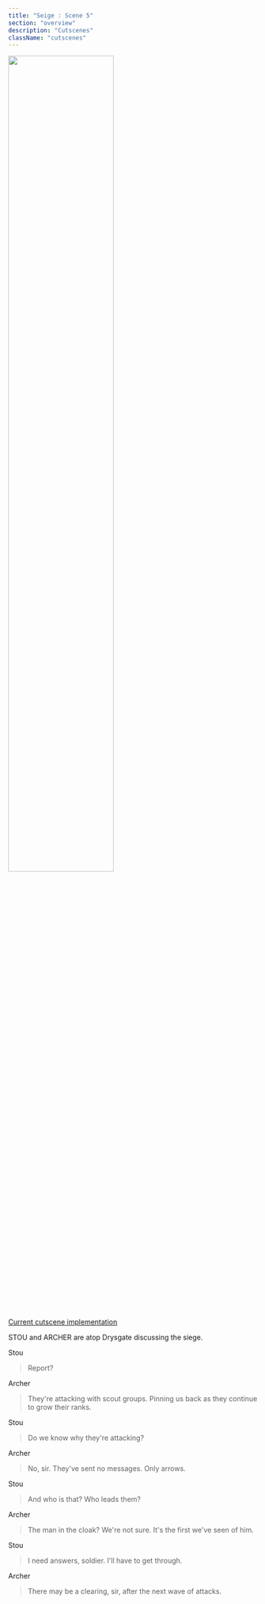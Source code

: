 ```yaml
---
title: "Seige : Scene 5"
section: "overview"
description: "Cutscenes"
className: "cutscenes"
---
```


<img src="/images/wiki/cutscenes/05_CalmbeforeWar_06.jpg?raw=1" width="65%" />

[Current cutscene implementation](https://www.dropbox.com/s/sjfia2rln0hrsxd/Scene05-newrender_r01.mp4?raw=1)

STOU and ARCHER are atop Drysgate discussing the siege.

<div class="container">
<div class="stouBubble bubble"><p class="bubble">Stou</p></div>
<blockquote>Report?</blockquote>
</div>

<div class="container">
<div class="archerBubble bubble"><p class="bubble">Archer</p></div>
<blockquote>They're attacking with scout groups. Pinning us back as they continue to grow their ranks.</blockquote>
</div>

<div class="container">
<div class="stouBubble bubble"><p class="bubble">Stou</p></div>
<blockquote>Do we know why they're attacking?</blockquote>
</div>

<div class="container">
<div class="archerBubble bubble"><p class="bubble">Archer</p></div>
<blockquote>No, sir. They've sent no messages. Only arrows.</blockquote>
</div>

<div class="container">
<div class="stouBubble bubble"><p class="bubble">Stou</p></div>
<blockquote>And who is that? Who leads them?</blockquote>
</div>

<div class="container">
<div class="archerBubble bubble"><p class="bubble">Archer</p></div>
<blockquote>The man in the cloak? We're not sure. It's the first we've seen of him.</blockquote>
</div>

<div class="container">
<div class="stouBubble bubble"><p class="bubble">Stou</p></div>
<blockquote>I need answers, soldier. I'll have to get through.</blockquote>
</div>

<div class="container">
<div class="archerBubble bubble"><p class="bubble">Archer</p></div>
<blockquote>There may be a clearing, sir, after the next wave of attacks.</blockquote>
</div>
